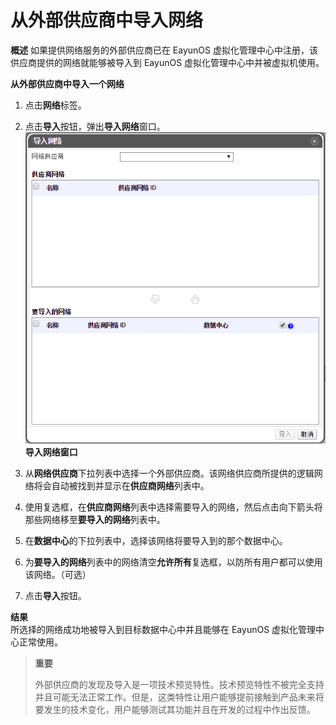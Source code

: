 # 从外部供应商中导入网络

**概述**
如果提供网络服务的外部供应商已在 EayunOS 虚拟化管理中心中注册，该供应商提供的网络就能够被导入到 EayunOS 虚拟化管理中心中并被虚拟机使用。

**从外部供应商中导入一个网络**

1. 点击**网络**标签。

2. 点击**导入**按钮，弹出**导入网络**窗口。
![导入网络窗口](../images/EayunOS_ImportNetwork.png)<br/>
**导入网络窗口**

3. 从**网络供应商**下拉列表中选择一个外部供应商。该网络供应商所提供的逻辑网络将会自动被找到并显示在**供应商网络**列表中。

4. 使用复选框，在**供应商网络**列表中选择需要导入的网络，然后点击向下箭头将那些网络移至**要导入的网络**列表中。

5. 在**数据中心**的下拉列表中，选择该网络将要导入到的那个数据中心。

6. 为**要导入的网络**列表中的网络清空**允许所有**复选框，以防所有用户都可以使用该网络。（可选）

7. 点击**导入**按钮。

**结果**<br/>
所选择的网络成功地被导入到目标数据中心中并且能够在 EayunOS 虚拟化管理中心正常使用。

> **重要**
>
> 外部供应商的发现及导入是一项技术预览特性。技术预览特性不被完全支持并且可能无法正常工作。但是，这类特性让用户能够提前接触到产品未来将要发生的技术变化，用户能够测试其功能并且在开发的过程中作出反馈。
